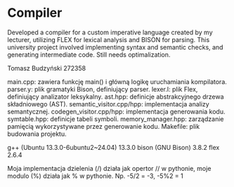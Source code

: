 # Compiler
Developed a compiler for a custom imperative language created by my lecturer, utilizing FLEX for lexical analysis and BISON for parsing. This university project involved implementing syntax and semantic checks, and generating intermediate code. Still needs optimalization.

Tomasz Budzyński
272358

main.cpp: zawiera funkcję main() i główną logikę uruchamiania kompilatora.
parser.y: plik gramatyki Bison, definiujący parser.
lexer.l: plik Flex, definiujący analizator leksykalny.
ast.hpp: definicje abstrakcyjnego drzewa składniowego (AST).
semantic_visitor.cpp/hpp: implementacja analizy semantycznej.
codegen_visitor.cpp/hpp: implementacja generowania kodu.
symtable.hpp: definicje tabeli symboli.
memory_manager.hpp: zarządzanie pamięcią wykorzystywane przez generowanie kodu.
Makefile: plik budowania projektu.

g++ (Ubuntu 13.3.0-6ubuntu2~24.04) 13.3.0
bison (GNU Bison) 3.8.2
flex 2.6.4

Moja implementacja dzielenia (/) działa jak opertor // w pythonie, moje modulo (%) działa jak % w pythonie.
Np. -5/2 = -3, -5%2 = 1
